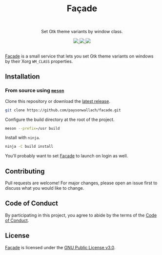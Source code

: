 <div align="center">
  <h1>Façade</h1>
  <br>
  <p>Set Gtk theme variants by window class.</p>
  <a href=https://github.com/paysonwallach/facade/release/latest>
    <img src=https://img.shields.io/github/v/release/paysonwallach/facade?style=flat-square>
  </a>
  <a href=https://github.com/paysonwallach/facade/blob/master/LICENSE>
    <img src=https://img.shields.io/github/license/paysonwallach/facade?style=flat-square>
  </a>
  <a href=https://buymeacoffee.com/paysonwallach>
    <img src=https://img.shields.io/badge/donate-Buy%20me%20a%20coffe-yellow?style=flat-square>
  </a>
  <br>
  <br>
</div>

[Façade](https://github.com/paysonwallach/facade) is a small service that lets you set Gtk theme variants on windows by their Xorg `WM_CLASS` properties.

## Installation

### From source using [`meson`](http://mesonbuild.com/)

Clone this repository or download the [latest release](https://github.com/paysonwallach/facade/releases/latest).

```sh
git clone https://github.com/paysonwallach/facade.git
```

Configure the build directory at the root of the project.

```sh
meson --prefix=/usr build
```

Install with `ninja`.

```sh
ninja -C build install
```

You'll probably want to set [Façade](https://github.com/paysonwallach/facade) to launch on login as well.

## Contributing

Pull requests are welcome! For major changes, please open an issue first to discuss what you would like to change.

## Code of Conduct

By participating in this project, you agree to abide by the terms of the [Code of Conduct](https://github.com/paysonwallach/facade/blob/master/CODE_OF_CONDUCT.md).

## License

[Façade](https://github.com/paysonwallach/facade) is licensed under the [GNU Public License v3.0](https://github.com/paysonwallach/facade/blob/master/LICENSE).

